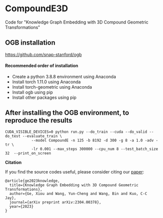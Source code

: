 # CompoundE3D

Code for "Knowledge Graph Embedding with 3D Compound Geometric Transformations"

## OGB installation

https://github.com/snap-stanford/ogb

#### Recommended order of installation 
 - Create a python 3.8.8 environment using Anaconda
 - Install torch 1.11.0 using Anaconda
 - Install torch-geometric using Anaconda
 - Install ogb using pip
 - Install other packages using pip

## After installing the OGB environment, to reproduce the results

```
CUDA_VISIBLE_DEVICES=0 python run.py --do_train --cuda --do_valid --do_test --evaluate_train \
            --model CompoundE -n 125 -b 8192 -d 300 -g 8 -a 1.0 -adv -tr \
            -lr 0.001 --max_steps 300000 --cpu_num 8 --test_batch_size 32  --print_on_screen
```

**Citation**

If you find the source codes useful, please consider citing our [paper](https://arxiv.org/abs/2304.00378):

```
@article{ge2023knowledge,
  title={Knowledge Graph Embedding with 3D Compound Geometric Transformations},
  author={Ge, Xiou and Wang, Yun-Cheng and Wang, Bin and Kuo, C-C Jay},
  journal={arXiv preprint arXiv:2304.00378},
  year={2023}
}
```